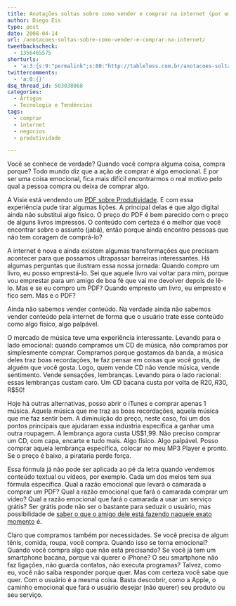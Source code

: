 ```yaml
---
title: Anotações soltas sobre como vender e comprar na internet (por um leigo)
author: Diego Eis
type: post
date: 2008-04-14
url: /anotacoes-soltas-sobre-como-vender-e-comprar-na-internet/
tweetbackscheck:
  - 1356465575
shorturls:
  - 'a:3:{s:9:"permalink";s:80:"http://tableless.com.br/anotacoes-soltas-sobre-como-vender-e-comprar-na-internet";s:7:"tinyurl";s:26:"http://tinyurl.com/3ja6lpp";s:4:"isgd";s:19:"http://is.gd/p3Uok1";}'
twittercomments:
  - 'a:0:{}'
dsq_thread_id: 503038068
categories:
  - Artigos
  - Tecnologia e Tendências
tags:
  - comprar
  - internet
  - negocios
  - produtividade

---
```

Você se conhece de verdade? Quando você compra alguma coisa, compra porque? Todo mundo diz que a ação de comprar é algo emocional. E por ser uma coisa emocional, fica mais difícil encontrarmos o real motivo pelo qual a pessoa compra ou deixa de comprar algo.

A Visie está vendendo um [PDF sobre Produtividade][1]. E com essa experiência pude tirar algumas lições. A principal delas é que algo digital ainda não substitui algo físico. O preço do PDF é bem parecido com o preço de alguns livros impressos.<!--more--> O conteúdo com certeza é o melhor que você encontrar sobre o assunto (jabá), então porque ainda encontro pessoas que não tem coragem de comprá-lo?

A internet é nova e ainda existem algumas transformações que precisam acontecer para que possamos ultrapassar barreiras interessantes. Há algumas perguntas que ilustram essa nossa jornada: Quando compro um livro, eu posso emprestá-lo. Sei que aquele livro vai voltar para mim, porque vou emprestar para um amigo de boa fé que vai me devolver depois de lê-lo. Mas e se eu compro um PDF? Quando empresto um livro, eu empresto e fico sem. Mas e o PDF? 

Ainda não sabemos vender conteúdo. Na verdade ainda não sabemos vender conteúdo pela internet de forma que o usuário trate esse conteúdo como algo físico, algo palpável.
  
O mercado de música teve uma experiência interessante. Levando para o lado emocional: quando compramos um CD de música, não compramos por simplesmente comprar. Compramos porque gostamos da banda, a música deles traz boas recordações, te faz pensar em coisas que você gosta, de alguém que você gosta. Logo, quem vende CD não vende música, vende sentimento. Vende sensações, lembranças. Levando para o lado racional: essas lembranças custam caro. Um CD bacana custa por volta de R$20, R$30, R$50!
  
Hoje há outras alternativas, posso abrir o iTunes e comprar apenas 1 música. Aquela música que me traz as boas recordações, aquela música que me faz sentir bem. A diminuição do preço, neste caso, foi um dos pontos principais que ajudaram essa indústria específica a ganhar uma outra roupagem. A lembrança agora custa US$1,99. Não preciso comprar um CD, com capa, encarte e tudo mais. Algo físico. Algo palpável. Posso comprar aquela lembrança específica, colocar no meu MP3 Player e pronto. Se o preço é baixo, a pirataria perde força.

Essa fórmula já não pode ser aplicada ao pé da letra quando vendemos conteúdo textual ou vídeos, por exemplo. Cada um dos meios tem sua fórmula específica. Qual a razão emocional que levará o camarada a comprar um PDF? Qual a razão emocional que fará o camarada comprar um vídeo? Qual a razão emocional que fará o camarada a usar um serviço grátis? Ser grátis pode não ser o bastante para seduzir o usuário, mas possibilidade de [saber o que o amigo dele está fazendo naquele exato momento][2] é.

Claro que compramos também por necessidades. Se você precisa de algum tênis, comida, roupa, você compra. Quando isso se torna emocional? Quando você compra algo que não está precisando? Se você já tem um smartphone bacana, porque vai querer o iPhone? O seu smartphone não faz ligações, não guarda contatos, não executa programas? Talvez, como eu, você não saiba responder porque quer. Mas com certeza você sabe que quer. Com o usuário é a mesma coisa. Basta descobrir, como a Apple, o caminho emocional que fará o usuário desejar (não querer) seu produto ou seu serviço.

 [1]: http://visie.com.br/pdf
 [2]: http://twitter.com/